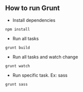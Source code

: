 How to run Grunt
---

* Install dependencies
```
npm install
```

* Run all tasks
```
grunt build
```

* Run all tasks and watch change
```
grunt watch
```

* Run specific task. Ex: sass
```
grunt sass
```
